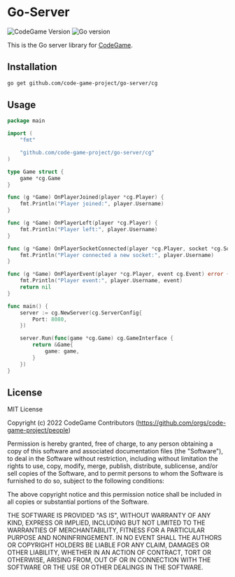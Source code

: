 # Go-Server
![CodeGame Version](https://img.shields.io/badge/CodeGame-v0.2-orange)
![Go version](https://img.shields.io/github/go-mod/go-version/code-game-project/go-server)

This is the Go server library for [CodeGame](https://github.com/code-game-project).

## Installation

```sh
go get github.com/code-game-project/go-server/cg
```

## Usage

```go
package main

import (
	"fmt"

	"github.com/code-game-project/go-server/cg"
)

type Game struct {
	game *cg.Game
}

func (g *Game) OnPlayerJoined(player *cg.Player) {
	fmt.Println("Player joined:", player.Username)
}

func (g *Game) OnPlayerLeft(player *cg.Player) {
	fmt.Println("Player left:", player.Username)
}

func (g *Game) OnPlayerSocketConnected(player *cg.Player, socket *cg.Socket) {
	fmt.Println("Player connected a new socket:", player.Username)
}

func (g *Game) OnPlayerEvent(player *cg.Player, event cg.Event) error {
	fmt.Println("Player event:", player.Username, event)
	return nil
}

func main() {
	server := cg.NewServer(cg.ServerConfig{
		Port: 8080,
	})

	server.Run(func(game *cg.Game) cg.GameInterface {
		return &Game{
			game: game,
		}
	})
}
```

## License

MIT License

Copyright (c) 2022 CodeGame Contributors (https://github.com/orgs/code-game-project/people)

Permission is hereby granted, free of charge, to any person obtaining a copy
of this software and associated documentation files (the "Software"), to deal
in the Software without restriction, including without limitation the rights
to use, copy, modify, merge, publish, distribute, sublicense, and/or sell
copies of the Software, and to permit persons to whom the Software is
furnished to do so, subject to the following conditions:

The above copyright notice and this permission notice shall be included in all
copies or substantial portions of the Software.

THE SOFTWARE IS PROVIDED "AS IS", WITHOUT WARRANTY OF ANY KIND, EXPRESS OR
IMPLIED, INCLUDING BUT NOT LIMITED TO THE WARRANTIES OF MERCHANTABILITY,
FITNESS FOR A PARTICULAR PURPOSE AND NONINFRINGEMENT. IN NO EVENT SHALL THE
AUTHORS OR COPYRIGHT HOLDERS BE LIABLE FOR ANY CLAIM, DAMAGES OR OTHER
LIABILITY, WHETHER IN AN ACTION OF CONTRACT, TORT OR OTHERWISE, ARISING FROM,
OUT OF OR IN CONNECTION WITH THE SOFTWARE OR THE USE OR OTHER DEALINGS IN THE
SOFTWARE.
